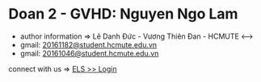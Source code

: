 # Doan 2 - GVHD: Nguyen Ngo Lam
- author information => Lê Danh Đức - Vương Thiên Đan - HCMUTE
<--> 
- gmail: 20161182@student.hcmute.edu.vn
- gmail: 20161046@student.hcmute.edu.vn

connect with us => [ELS >> Login](https://ledanhduc.github.io/doan2/login_en)
